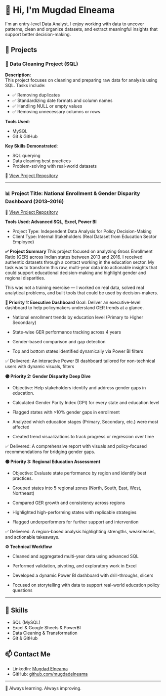# 👋 Hi, I'm Mugdad Elneama

I'm an entry-level Data Analyst. I enjoy working with data to uncover patterns, clean and organize datasets, and extract meaningful insights that support better decision-making.

## 📂 Projects

### 🧹 Data Cleaning Project (SQL)

**Description**:  
This project focuses on cleaning and preparing raw data for analysis using SQL. Tasks include:

- ✅ Removing duplicates  
- ✅ Standardizing date formats and column names  
- ✅ Handling NULL or empty values  
- ✅ Removing unnecessary columns or rows  

**Tools Used**:  
- MySQL  
- Git & GitHub  

**Key Skills Demonstrated**:  
- SQL querying  
- Data cleaning best practices  
- Problem-solving with real-world datasets

📌 [View Project Repository](https://github.com/mugdadelneama/data-_cleaning_-project)


---

### 📊 Project Title: National Enrollment & Gender Disparity Dashboard (2013–2016)

📌 [View Project Repository](https://github.com/mugdadelneama/gross-enrollment-ratio-analysis-project/tree/main)

**Tools Used: Advanced SQL, Excel, Power BI**
- Project Type: Independent Data Analysis for Policy Decision-Making
- Client Type: Internal Stakeholders (Real Dataset from Education Sector Employee)

**✅ Project Summary**
This project focused on analyzing Gross Enrollment Ratio (GER) across Indian states between 2013 and 2016. I received authentic datasets through a contact working in the education sector. My task was to transform this raw, multi-year data into actionable insights that could support educational decision-making and highlight gender and regional disparities.

This was not a training exercise — I worked on real data, solved real analytical problems, and built tools that could be used by decision-makers.

**🔵 Priority 1: Executive Dashboard**
Goal: Deliver an executive-level dashboard to help policymakers understand GER trends at a glance.

- National enrollment trends by education level (Primary to Higher Secondary)

- State-wise GER performance tracking across 4 years

- Gender-based comparison and gap detection

- Top and bottom states identified dynamically via Power BI filters

✅ Delivered: An interactive Power BI dashboard tailored for non-technical users with dynamic visuals, filters

**🟣 Priority 2: Gender Disparity Deep Dive**
- Objective: Help stakeholders identify and address gender gaps in education.

- Calculated Gender Parity Index (GPI) for every state and education level

- Flagged states with >10% gender gaps in enrollment

- Analyzed which education stages (Primary, Secondary, etc.) were most affected

- Created trend visualizations to track progress or regression over time

✅ Delivered: A comprehensive report with visuals and policy-focused recommendations for bridging gender gaps.

**🟢 Priority 3: Regional Education Assessment**

- Objective: Evaluate state performance by region and identify best practices.

- Grouped states into 5 regional zones (North, South, East, West, Northeast)

- Compared GER growth and consistency across regions

- Highlighted high-performing states with replicable strategies

- Flagged underperformers for further support and intervention

✅ Delivered: A region-based analysis highlighting strengths, weaknesses, and actionable takeaways.


**⚙️ Technical Workflow**

- Cleaned and aggregated multi-year data using advanced SQL

- Performed validation, pivoting, and exploratory work in Excel

- Developed a dynamic Power BI dashboard with drill-throughs, slicers

- Focused on storytelling with data to support real-world education policy questions


---

## 🔧 Skills

- SQL (MySQL)
- Excel & Google Sheets & PowerBI
- Data Cleaning & Transformation
- Git & GitHub

## 📫 Contact Me

- LinkedIn: [Mugdad Elneama](https://www.linkedin.com/in/mugdad-elneama-249a5a228/)
- GitHub: [github.com/mugdadelneama](https://github.com/mugdadelneama)

---

🚀 Always learning. Always improving.
